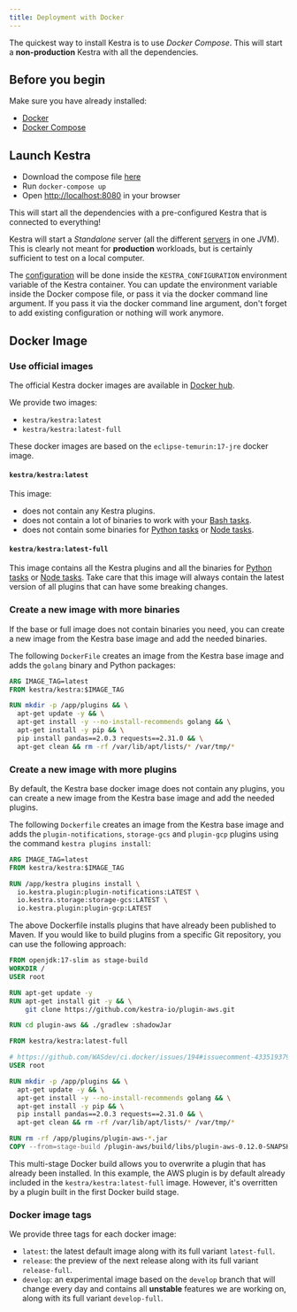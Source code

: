 ```yaml
---
title: Deployment with Docker
---
```


The quickest way to install Kestra is to use *Docker Compose*. This will start a **non-production** Kestra with all the dependencies.


## Before you begin
Make sure you have already installed:
- [Docker](https://docs.docker.com/engine/install/)
- [Docker Compose](https://docs.docker.com/compose/install/)

## Launch Kestra

- Download the compose file [here](https://github.com/kestra-io/kestra/blob/develop/docker-compose.yml)
- Run `docker-compose up`
- Open [http://localhost:8080](http://localhost:8080) in your browser

This will start all the dependencies with a pre-configured Kestra that is connected to everything!

Kestra will start a *Standalone* server (all the different [servers](../../08.architecture.md) in one JVM).
This is clearly not meant for **production** workloads, but is certainly sufficient to test on a local computer.

The [configuration](../01.configuration/index.md) will be done inside the `KESTRA_CONFIGURATION` environment variable of the Kestra container. You can update the environment variable inside the Docker compose file, or pass it via the docker command line argument.
If you pass it via the docker command line argument, don't forget to add existing configuration or nothing will work anymore.


## Docker Image

### Use official images

The official Kestra docker images are available in [Docker hub](https://hub.docker.com/r/kestra/kestra).

We provide two images:
* `kestra/kestra:latest`
* `kestra/kestra:latest-full`

These docker images are based on the `eclipse-temurin:17-jre` docker image.

#### `kestra/kestra:latest`
This image:
- does not contain any Kestra plugins.
- does not contain a lot of binaries to work with your [Bash tasks](../../../plugins/core/tasks/scripts/io.kestra.core.tasks.scripts.Bash.md).
- does not contain some binaries for [Python tasks](../../../plugins/core/tasks/scripts/io.kestra.core.tasks.scripts.Python.md) or [Node tasks](../../../plugins/core/tasks/scripts/io.kestra.core.tasks.scripts.Node.md).

#### `kestra/kestra:latest-full`
This image contains all the Kestra plugins and all the binaries for [Python tasks](../../../plugins/core/tasks/scripts/io.kestra.core.tasks.scripts.Python.md) or [Node tasks](../../../plugins/core/tasks/scripts/io.kestra.core.tasks.scripts.Node.md).
Take care that this image will always contain the latest version of all plugins that can have some breaking changes.

### Create a new image with more binaries

If the base or full image does not contain binaries you need, you can create a new image from the Kestra base image and add the needed binaries.

The following `DockerFile` creates an image from the Kestra base image and adds the `golang` binary and Python packages:

```dockerfile
ARG IMAGE_TAG=latest
FROM kestra/kestra:$IMAGE_TAG

RUN mkdir -p /app/plugins && \
  apt-get update -y && \
  apt-get install -y --no-install-recommends golang && \
  apt-get install -y pip && \
  pip install pandas==2.0.3 requests==2.31.0 && \
  apt-get clean && rm -rf /var/lib/apt/lists/* /var/tmp/*
```

### Create a new image with more plugins

By default, the Kestra base docker image does not contain any plugins, you can create a new image from the Kestra base image and add the needed plugins.

The following `Dockerfile` creates an image from the Kestra base image and adds the `plugin-notifications`, `storage-gcs` and `plugin-gcp` plugins using the command `kestra plugins install`:

```dockerfile
ARG IMAGE_TAG=latest
FROM kestra/kestra:$IMAGE_TAG

RUN /app/kestra plugins install \
  io.kestra.plugin:plugin-notifications:LATEST \
  io.kestra.storage:storage-gcs:LATEST \
  io.kestra.plugin:plugin-gcp:LATEST
```

The above Dockerfile installs plugins that have already been published to Maven. If you would like to build plugins from a specific Git repository, you can use the following approach:

```dockerfile
FROM openjdk:17-slim as stage-build
WORKDIR /
USER root

RUN apt-get update -y 
RUN apt-get install git -y && \
    git clone https://github.com/kestra-io/plugin-aws.git

RUN cd plugin-aws && ./gradlew :shadowJar

FROM kestra/kestra:latest-full

# https://github.com/WASdev/ci.docker/issues/194#issuecomment-433519379
USER root

RUN mkdir -p /app/plugins && \
  apt-get update -y && \
  apt-get install -y --no-install-recommends golang && \
  apt-get install -y pip && \
  pip install pandas==2.0.3 requests==2.31.0 && \
  apt-get clean && rm -rf /var/lib/apt/lists/* /var/tmp/*

RUN rm -rf /app/plugins/plugin-aws-*.jar
COPY --from=stage-build /plugin-aws/build/libs/plugin-aws-0.12.0-SNAPSHOT.jar /app/plugins
```

This multi-stage Docker build allows you to overwrite a plugin that has already been installed. In this example, the AWS plugin is by default already included in the `kestra/kestra:latest-full` image. However, it's overritten by a plugin built in the first Docker build stage. 


### Docker image tags

We provide three tags for each docker image:
- `latest`: the latest default image along with its full variant `latest-full`.
- `release`: the preview of the next release along with its full variant `release-full`.
- `develop`: an experimental image based on the `develop` branch that will change every day and contains all **unstable** features we are working on, along with its full variant `develop-full`.
